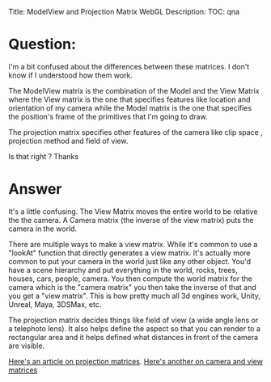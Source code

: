 Title: ModelView and Projection Matrix WebGL
Description:
TOC: qna

# Question:

I'm a bit confused about the differences between these matrices. I don't know if I understood how them work. 

The ModelView matrix is the combination of the Model and the View Matrix where the View matrix is the one that specifies features like location and orientation of my camera while the Model matrix is the one that specifies the position's frame of the primitives that I'm going to draw.

The projection matrix specifies other features of the camera like clip space , projection method and field of view.

Is that right ?
Thanks

# Answer

It's a little confusing. The View Matrix moves the entire world to be relative the the camera. A Camera matrix (the inverse of the view matrix) puts the camera in the world. 

There are multiple ways to make a view matrix. While it's common to use a "lookAt" function that directly generates a view matrix. It's actually more common to put your camera in the world just like any other object. You'd have a scene hierarchy and put everything in the world, rocks, trees, houses, cars, people, camera. You then compute the world matrix for the camera which is the "camera matrix" you then take the inverse of that and you get a "view matrix". This is how pretty much all 3d engines work, Unity, Unreal, Maya, 3DSMax, etc.

The projection matrix decides things like field of view (a wide angle lens or a telephoto lens). It also helps define the aspect so that you can render to a rectangular area and it helps defined what distances in front of the camera are visible.

[Here's an article on projection matrices](https://webglfundamentals.org/webgl/lessons/webgl-3d-perspective.html). [Here's another on camera and view matrices](https://webglfundamentals.org/webgl/lessons/webgl-3d-camera.html)
